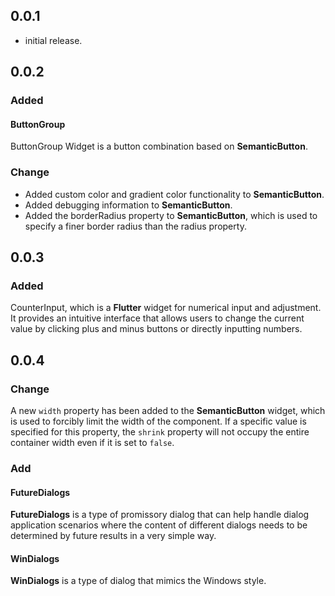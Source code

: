 ## 0.0.1

* initial release.

## 0.0.2 

### Added

#### ButtonGroup

ButtonGroup Widget is a button combination based on **SemanticButton**.

### Change
- Added custom color and gradient color functionality to **SemanticButton**.
- Added debugging information to **SemanticButton**.
- Added the borderRadius property to **SemanticButton**, which is used to specify a finer border radius than the radius property.

## 0.0.3
### Added

CounterInput, which is a **Flutter** widget for numerical input and adjustment. It provides an intuitive interface that allows users to change the current value by clicking plus and minus buttons or directly inputting numbers.

## 0.0.4

### Change

A new `width` property has been added to the **SemanticButton** widget, which is used to forcibly limit the width of the component. If a specific value is specified for this property, the `shrink` property will not occupy the entire container width even if it is set to `false`.

### Add

#### FutureDialogs

**FutureDialogs** is a type of promissory dialog that can help handle dialog application scenarios where the content of different dialogs needs to be determined by future results in a very simple way.

#### WinDialogs

**WinDialogs** is a type of dialog that mimics the Windows style.